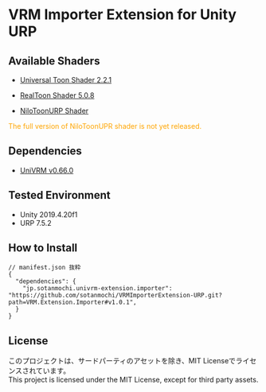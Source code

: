# VRM Importer Extension for Unity URP

## Available Shaders
- [Universal Toon Shader 2.2.1](https://github.com/unity3d-jp/UnityChanToonShaderVer2_Project/releases/tag/urp-2.2.1)

- [RealToon Shader 5.0.8](https://assetstore.unity.com/packages/vfx/shaders/realtoon-65518)

- [NiloToonURP Shader](https://github.com/ColinLeung-NiloCat/UnityURPToonLitShaderExample)  
<span style="color: orange;">
The full version of NiloToonUPR shader is not yet released.
</span>

## Dependencies
- [UniVRM v0.66.0](https://github.com/vrm-c/UniVRM/releases/tag/v0.66.0)  

## Tested Environment
- Unity 2019.4.20f1
- URP 7.5.2

## How to Install
```
// manifest.json 抜粋
{
  "dependencies": {
    "jp.sotanmochi.univrm-extension.importer": "https://github.com/sotanmochi/VRMImporterExtension-URP.git?path=VRM.Extension.Importer#v1.0.1",
  }
}
```

## License
このプロジェクトは、サードパーティのアセットを除き、MIT Licenseでライセンスされています。  
This project is licensed under the MIT License, except for third party assets.
